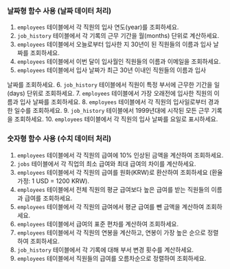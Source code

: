 ### 날짜형 함수 사용 (날짜 데이터 처리)

1. `employees` 테이블에서 각 직원의 입사 연도(year)를 조회하세요.
2. `job_history` 테이블에서 각 기록의 근무 기간을 월(months) 단위로 계산하세요.
3. `employees` 테이블에서 오늘로부터 입사한 지 30년이 된 직원들의 이름과 입사 날짜를 조회하세요.
4. `employees` 테이블에서 이번 달이 입사월인 직원들의 이름과 이메일을 조회하세요.
5. `employees` 테이블에서 입사 날짜가 최근 30년 이내인 직원들의 이름과 입사

 날짜를 조회하세요.
6. `job_history` 테이블에서 직원이 특정 부서에 근무한 기간을 일(days) 단위로 조회하세요.
7. `employees` 테이블에서 가장 오래전에 입사한 직원의 이름과 입사 날짜를 조회하세요.
8. `employees` 테이블에서 각 직원의 입사일로부터 경과한 일수를 조회하세요.
9. `job_history` 테이블에서 1999년대에 시작된 모든 근무 기록을 조회하세요.
10. `employees` 테이블에서 각 직원의 입사 날짜를 요일로 표시하세요.

### 숫자형 함수 사용 (수치 데이터 처리)

1. `employees` 테이블에서 각 직원의 급여에 10% 인상된 금액을 계산하여 조회하세요.
2. `jobs` 테이블에서 각 직업의 최소 급여와 최대 급여의 차이를 계산하세요.
3. `employees` 테이블에서 각 직원의 급여를 원화(KRW)로 환산하여 조회하세요 (환율 가정: 1 USD = 1200 KRW).
4. `employees` 테이블에서 전체 직원의 평균 급여보다 높은 급여를 받는 직원들의 이름과 급여를 조회하세요.
5. `employees` 테이블에서 각 직원의 급여에서 평균 급여를 뺀 금액을 계산하여 조회하세요.
6. `employees` 테이블에서 급여의 표준 편차를 계산하여 조회하세요.
7. `employees` 테이블에서 각 직원의 연봉을 계산하고, 연봉이 가장 높은 순으로 정렬하여 조회하세요.
8. `job_history` 테이블에서 각 기록에 대해 부서 변경 횟수를 계산하세요.
9. `employees` 테이블에서 직원들의 급여를 오름차순으로 정렬하여 조회하세요.


